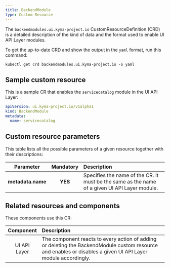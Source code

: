 ```yaml
---
title: BackendModule
type: Custom Resource
---
```


The `backendmodules.ui.kyma-project.io` CustomResourceDefinition (CRD) is a detailed description of the kind of data and the format used to enable UI API Layer modules.

To get the up-to-date CRD and show the output in the `yaml` format, run this command:

``` console
kubectl get crd backendmodules.ui.kyma-project.io -o yaml
```

## Sample custom resource

This is a sample CR that enables the `servicecatalog` module in the UI API Layer:

``` yaml
apiVersion: ui.kyma-project.io/v1alpha1
kind: BackendModule
metadata:
  name: servicecatalog
```

## Custom resource parameters

This table lists all the possible parameters of a given resource together with their descriptions:

| Parameter   |      Mandatory      |  Description |
|:----------:|:-------------:|:------|
| **metadata.name** |    **YES**   | Specifies the name of the CR. It must be the same as the name of a given UI API Layer module. |

## Related resources and components

These components use this CR:

| Component   |   Description |
|:----------:|:------|
| UI API Layer |  The component reacts to every action of adding or deleting the BackendModule custom resource and enables or disables a given UI API Layer module accordingly. |
